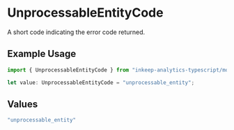 # UnprocessableEntityCode

A short code indicating the error code returned.

## Example Usage

```typescript
import { UnprocessableEntityCode } from "inkeep-analytics-typescript/models/errors";

let value: UnprocessableEntityCode = "unprocessable_entity";
```

## Values

```typescript
"unprocessable_entity"
```